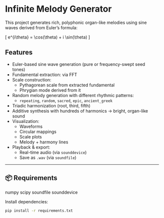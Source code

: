# Infinite Melody Generator

This project generates rich, polyphonic organ-like melodies using sine waves derived from Euler’s formula:

\[
e^{i\theta} = \cos(\theta) + i \sin(\theta)
\]

## Features

- Euler-based sine wave generation (pure or frequency-swept seed tones)  
- Fundamental extraction: via FFT  
- Scale construction:
  - Pythagorean scale from extracted fundamental  
  - Phrygian mode derived from it  
- Random melody generation with different rhythmic patterns:
  - `repeating`, `random`, `sacred`, `epic`, `ancient_greek`  
- Triadic harmonization (root, third, fifth)  
- Additive synthesis with hundreds of harmonics → bright, organ-like sound  
- Visualization:
  - Waveforms  
  - Circular mappings  
  - Scale plots  
  - Melody + harmony lines  
- Playback & export:
  - Real-time audio (via `sounddevice`)  
  - Save as `.wav` (via `soundfile`)  

---

## 📦 Requirements
numpy
scipy
soundfile
sounddevice

Install dependencies:

```bash
pip install -r requirements.txt
